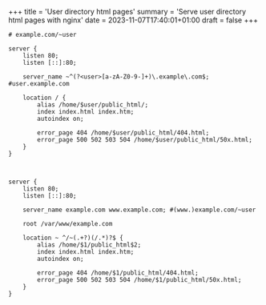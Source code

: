 +++
title = 'User directory html pages'
summary = 'Serve user directory html pages with nginx'
date = 2023-11-07T17:40:01+01:00
draft = false
+++

```nginx
# example.com/~user

server {
    listen 80;
    listen [::]:80;

    server_name ~^(?<user>[a-zA-Z0-9-]+)\.example\.com$; #user.example.com

    location / {
        alias /home/$user/public_html/;
        index index.html index.htm;
        autoindex on;

        error_page 404 /home/$user/public_html/404.html;
        error_page 500 502 503 504 /home/$user/public_html/50x.html;
    }
}
```
```nginx


server {
    listen 80;
    listen [::]:80;

    server_name example.com www.example.com; #(www.)example.com/~user

    root /var/www/example.com

    location ~ ^/~(.+?)(/.*)?$ {
        alias /home/$1/public_html$2;
        index index.html index.htm;
        autoindex on;

        error_page 404 /home/$1/public_html/404.html;
        error_page 500 502 503 504 /home/$1/public_html/50x.html;
    }
}
```
